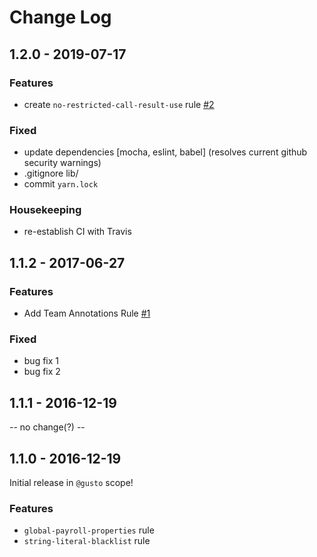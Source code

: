 # Change Log
## 1.2.0 - 2019-07-17

### Features

* create `no-restricted-call-result-use` rule [#2](https://github.com/Gusto/eslint-plugin-gusto/pull/2)

### Fixed

* update dependencies [mocha, eslint, babel] (resolves current github security warnings)
* .gitignore lib/
* commit `yarn.lock`

### Housekeeping

- re-establish CI with Travis

## 1.1.2 - 2017-06-27

### Features
* Add Team Annotations Rule [#1](https://github.com/Gusto/eslint-plugin-gusto/pull/1)

### Fixed

* bug fix 1
* bug fix 2

## 1.1.1 - 2016-12-19

-- no change(?) --

## 1.1.0 - 2016-12-19

Initial release in `@gusto` scope!

### Features
- `global-payroll-properties` rule
- `string-literal-blacklist` rule
